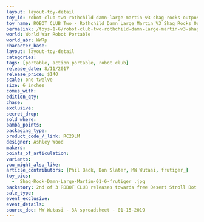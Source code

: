 ```yaml
---
layout: layout-toy-detail 
toy_id: robot-club-two-rothchild-damn-large-martin-v3-shag-rocks-outpost-2
toy_name: ROBOT CLUB Two - Rothchild Damn Large Martin V3 Shag Rocks Outpost 2
permalink: /toys-1-6/robot-club-two-rothchild-damn-large-martin-v3-shag-rocks-outpost-2.html
world: World War Robot Portable
world_abr: WWRp
character_base: 
layout: layout-toy-detail
categories: 
tags: [portable, action portable, robot club]
release_date: 8/11/2017
release_price: $140 
scale: one twelve
size: 6 inches
comes_with: 
edition_qty: 
chase: 
exclusive: 
secret_drop: 
sold_where: 
bamba_points: 
packaging_type: 
product_code_/_link: RC2DLM
designer: Ashley Wood
makers: 
points_of_articulation: 
variants: 
you_might_also_like: 
article_contributors: [Phil Back, Don Slater, MW Wutasi, frutiger_]
toy_pics: 
  -  Shag-Rock-Damn-Large-Martin-01-6-frutiger_.jpg
backstory: 2nd of 3 ROBOT CLUB releases towards free Desert Stroll Bot
sale_type: 
event_exclusive: 
event_details: 
source_doc: MW Wutasi - 3A spreadsheet - 01-15-2019
---
```

